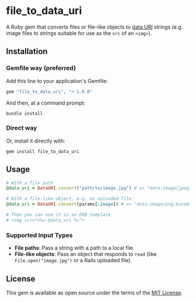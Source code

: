 # file_to_data_uri

A Ruby gem that converts files or file-like objects to [data URI](https://en.wikipedia.org/wiki/Data_URI_scheme) strings (e.g. image files to strings suitable for use as the `src` of an `<img>`).

## Installation

### Gemfile way (preferred)

Add this line to your application's Gemfile:

```ruby
gem "file_to_data_uri", "< 1.0.0"
```

And then, at a command prompt:

```
bundle install
```

### Direct way

Or, install it directly with:

```
gem install file_to_data_uri
```

## Usage

```ruby
# With a file path
@data_uri = DataURI.convert("path/to/image.jpg") # => "data:image/jpeg;base64,..."

# With a file-like object, e.g. an uploaded file
@data_uri = DataURI.convert(params[:image]) # => "data:image/png;base64,..."

# Then you can use it in an ERB template
# <img src="<%= @data_uri %>">
```

### Supported Input Types

- **File paths**: Pass a string with a path to a local file.
- **File-like objects**: Pass an object that responds to `read` (like `File.open("image.jpg")` or a Rails uploaded file).

## License

This gem is available as open source under the terms of the [MIT License](LICENSE).
